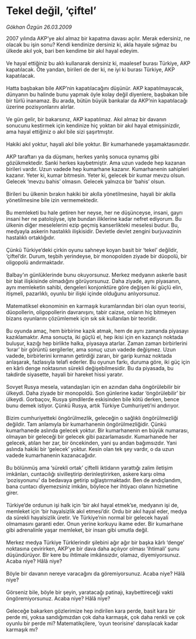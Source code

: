 # Tekel değil, ‘çiftel’

*Gökhan Özgün 26.03.2009*

<div class="taraf_structure_2col_1zq">
<div class="margen_n">



 <p>2007 yılında AKP’ye akıl almaz bir kapatma davası açılır. Merak edersiniz, ne olacak bu işin sonu? Kendi kendinize dersiniz ki, akla hayale sığmaz bu ülkede akıl yok, bari ben kendime bir akıl hayal edeyim. <br/><br/>Ve hayal ettiğiniz bu aklı kullanarak dersiniz ki, maalesef burası Türkiye, AKP kapatılacak. Öte yandan, birileri de der ki, ne iyi ki burası Türkiye, AKP kapatılacak. <br/><br/>Hatta başbakan bile AKP’nin kapatılacağını düşünür. AKP kapatılmayacak, dünyanın bu halinde bunu yapmak öyle kolay değil diyenlere, başbakan bile bir türlü inanamaz. Bu arada, bütün büyük bankalar da AKP’nin kapatılacağı üzerine pozisyonlarını alırlar. <br/><br/>Ve gün gelir, bir bakarsınız, AKP kapatılmaz. Akıl almaz bir davanın sonucunu kestirmek için kendinize hiç yoktan bir akıl hayal etmişsinizdir, ama hayal ettiğiniz o akıl bile sizi şaşırtmıştır. <br/><br/>Hakiki akıl yoktur, hayali akıl bile yoktur. Bir kumarhanede yaşamaktasınızdır. <br/><br/>AKP taraftarı ya da düşmanı, herkes yanlış sonuca oynamış gibi gözükmektedir. Sanki herkes kaybetmiştir. Ama uzun vadede hep kazanan birileri vardır. Uzun vadede hep kumarhane kazanır. Kumarhanenin sahipleri kazanır. Yeter ki, kumar bitmesin. Yeter ki, gelecek bir kumar mevzu olsun. Gelecek ‘mevzu bahis’ olmasın. Gelecek yalnızca bir ‘bahis’ olsun. <br/><br/>Birileri bu ülkenin bırakın hakiki bir akılla yönetilmesine, hayali bir akılla yönetilmesine bile izin vermemektedir. <br/><br/>Bu memleketi bu hale getiren her neyse, her ne düşünceyse, insani, gayrı insani her ne patolojiyse, işte bundan iliklerine kadar nefret ediyorum. Bu ülkenin diğer meselelerini ezip geçmiş kanserlikteki meselesi budur. Bu, medyayla askerin hastalıklı ilişkisidir. Devletle devlet zengini burjuvazinin hastalıklı ortaklığıdır. <br/><br/>Çünkü Türkiye’deki çirkin oyunu sahneye koyan basit bir ‘tekel’ değildir, ‘çiftel’dir. Durum, teşbih yerindeyse, bir monopolden ziyade bir düopolü, bir oligopolü andırmaktadır. <br/><br/>Balbay’ın günlüklerinde bunu okuyorsunuz. Merkez medyanın askerle basit bir biat ilişkisinde olmadığını görüyorsunuz. Daha ziyade, aynı piyasanın, aynı memleketin sahibi, dengeleri konjonktüre göre değişen iki güçlü elin, itişmeli, pazarlıklı, oyunlu bir ilişki içinde olduğunu anlıyorsunuz. <br/><br/>Matematiksel ekonominin en karmaşık kuramlarından biri olan oyun teorisi, düopollerin, oligopollerin davranışını, tabir caizse, onların hiç bitmeyen bizans oyunlarını çözümlemek için sık sık kullanılan bir teoridir. <br/><br/>Bu oyunda amaç, hem birbirine kazık atmak, hem de aynı zamanda piyasayı kazıklamaktır. Ama sonuçta, iki güçlü el, hep ikisi için en kazançlı noktada buluşur, kazığı hep birlikte halka, piyasaya atarlar. Zaman zaman birbirlerini ‘kırar’ bir görüntü sergilerler, ama sonuç uzun vadede değişmez. Uzun vadede, birbirlerini kırmanın getirdiği zararı, bir garip kurnaz noktada anlaşarak, fazlasıyla telafi ederler. Bu oyunun farkı, duruma göre, iki güç için en kârlı denge noktasının sürekli değişebilmesidir. Bu da piyasada, bu takdirde siyasette, hayali bir hareket hissi yaratır. <br/><br/>Sovyet Rusya mesela, vatandaşları için en azından daha öngörülebilir bir ülkeydi. Daha ziyade bir monopoldü. Son günlerine kadar ‘öngörülebilir’ bir ülkeydi. Gorbaçov, Rusya şimdilerde eskisinden bile kötü derken, bence bunu demek istiyor. Çünkü Rusya, artık Türkiye Cumhuriyeti’ni andırıyor. <br/><br/>Bizim cumhuriyetteki öngörülmezlik, geleceğin o sağlıklı öngörülmezliği değildir. Tam anlamıyla bir kumarhanenin öngörülmezliğidir. Çünkü kumarhanede aslında gelecek yoktur. Bir kumarhanenin en büyük numarası, olmayan bir geleceği bir gelecek gibi pazarlamasıdır. Kumarhanede her gelecek, atılan her zar, bir öncekinden, yani şu andan bağımsızdır. Yani aslında hakiki bir ‘gelecek’ yoktur. Kesin olan tek şey vardır, o da uzun vadede kumarhanenin kazanacağıdır. <br/><br/>Bu bölünmüş ama ‘sürekli ortak’ çiftelli iktidarın yarattığı zalim iletişim imkânları, cuntacılığı sivilleştirip derinleştirirken, askere karşı olma ‘pozisyonunu’ da bedavaya getirip sığlaştırmaktadır. Ben de andıçlandım, bana cuntacı diyemezsiniz imkânı, böylece her ihtiyacı olanın hizmetine girer. <br/><br/>Türkiye’de ordunun işi halk için ‘bir akıl hayal etmek’se, medyanın işi de, memleket için ‘bir hayalsizlik akıl etmesi’dir. Ordu bir akıl hayal eder, medya da sürekli hayalsizlik üretir. Ve Türkiye’nin normal bir gelecek hayali olmamasını garanti eder. Onun yerine korkuyu ikame eder. Bir kumarhane gibi adrenalinle yaşar memleket, bir insan gibi umutla değil. <br/><br/>Merkez medya Türkiye Türklerindir şilebini ağır ağır bir başka kârlı ‘denge’ noktasına çevirirken, AKP’ye bir dava daha açılıyor olması ‘ihtimali’ şunu düşündürüyor. Bir kere bu ihtimale imkânsızdır, olamaz, diyemiyorsunuz. Acaba niye? Hâlâ niye? <br/><br/>Böyle bir davanın nereye varacağını da göremiyorsunuz. Acaba niye? Hâlâ niye? <br/><br/>Görseniz bile, böyle bir şeyin, yaratacağı patinajı, kaybettireceği vakti öngöremiyorsunuz. Acaba niye? Hâlâ niye? <br/><br/>Geleceğe bakarken gözlerimize hep indirilen kara perde, basit kara bir perde mi, yoksa sandığımızdan çok daha karmaşık, çok daha renkli ve çok oyunlu bir perde mi? Matematikçilere, ‘oyun teorisine’ danışılacak kadar karmaşık mı?</p>
<br/>
<br/>
<br/>



<br/>


<div id="taraf_not">
</div>

</div>


</div>
